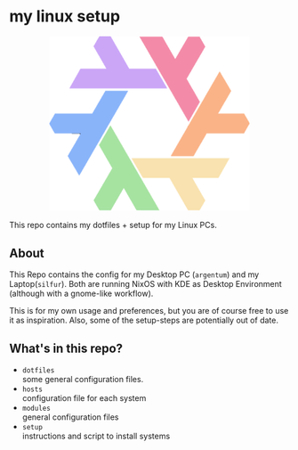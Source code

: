 # my linux setup

<p align="center">
  <img 
    src="https://github.com/clemak27/linux_setup/blob/be18e5f24cb4181054cf79e1ab91671ab7164a06/logo.png" 
    alt="clemak27 linux_setup logo"
    width="360"
  />
</p>

This repo contains my dotfiles + setup for my Linux PCs.

## About

This Repo contains the config for my Desktop PC (`argentum`) and my Laptop(`silfur`).
Both are running NixOS with KDE as Desktop Environment (although with a gnome-like workflow).

This is for my own usage and preferences, but you are of course free to use it 
as inspiration. Also, some of the setup-steps are potentially out of date.

## What's in this repo?

- `dotfiles`  
  some general configuration files.
- `hosts`  
  configuration file for each system
- `modules`  
  general configuration files
- `setup`  
  instructions and script to install systems

